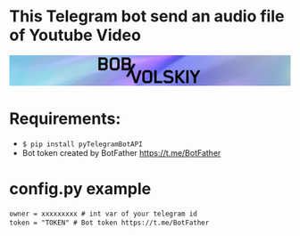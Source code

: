 # This Telegram bot send an audio file of Youtube Video

[![N|Solid](images/logo.png)](https://twitter.com/bob_volskiy)

# Requirements: 
  - `$ pip install pyTelegramBotAPI`
  - Bot token created by BotFather https://t.me/BotFather

# config.py example
```
owner = xxxxxxxxx # int var of your telegram id
token = "TOKEN" # Bot token https://t.me/BotFather
```
